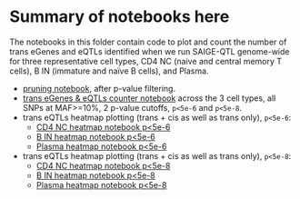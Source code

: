 # Summary of notebooks here

The notebooks in this folder contain code to plot and count the number of trans eGenes and eQTLs identified when we run SAIGE-QTL genome-wide for three representative cell types, CD4 NC (naive and central memory T cells), B IN (immature and naïve B cells), and Plasma.

* [pruning notebook](pruning_after_pv_filtering.ipynb), after p-value filtering.
* [trans eGenes & eQTLs counter notebook](count_trans_egenes_eqtls.ipynb) across the 3 cell types, all SNPs at MAF>=10%, 2 p-value cutoffs, `p<5e-6` and `p<5e-8`.
* trans eQTLs heatmap plotting (trans + cis as well as trans only), `p<5e-6`:
  * [CD4 NC heatmap notebook p<5e-6](trans_eqtl_heatmap_CD4_NC_p5e_6.ipynb)
  * [B IN heatmap notebook p<5e-6](trans_eqtl_heatmap_B_IN_p5e_6.ipynb)
  * [Plasma heatmap notebook p<5e-6](trans_eqtl_heatmap_Plasma_p5e_6.ipynb)
* trans eQTLs heatmap plotting (trans + cis as well as trans only), `p<5e-8`:
  * [CD4 NC heatmap notebook p<5e-8](trans_eqtl_heatmap_CD4_NC_p5e_8.ipynb)
  * [B IN heatmap notebook p<5e-8](trans_eqtl_heatmap_B_IN_p5e_8.ipynb)
  * [Plasma heatmap notebook p<5e-8](trans_eqtl_heatmap_Plasma_p5e_8.ipynb)
